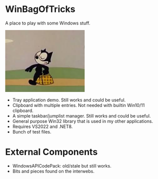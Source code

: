 # WinBagOfTricks

A place to play with some Windows stuff.

![logo](felix.png)

- Tray application demo. Still works and could be useful.
- Clipboard with multiple entries. Not needed with builtin Win10/11 clipboard.
- A simple taskbar/jumplist manager. Still works and could be useful.
- General purpose Win32 library that is used in my other applications.
- Requires VS2022 and .NET8.
- Bunch of test files.

# External Components

- WindowsAPICodePack: old/stale but still works.
- Bits and pieces found on the interwebs.
